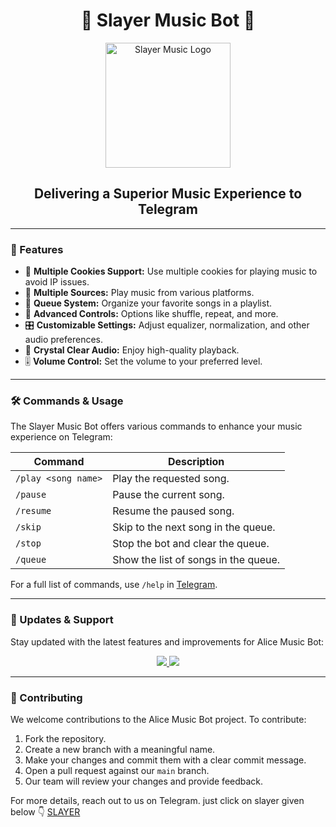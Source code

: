 <h1 align="center">🎵 Slayer Music Bot 🎵</h1>

<p align="center">
  <img src="https://graph.org/file/dd439f7a477cffba4186e-547aa18b835f2a4a2e.jpg" alt="Slayer Music Logo" width="200" height="200">
</p>

<p align="center">
<h2 align="center">Delivering a Superior Music Experience to Telegram</h2>

---

### 🌟 Features

- 🎵 **Multiple Cookies Support:** Use multiple cookies for playing music to avoid IP issues.
- 🎵 **Multiple Sources:** Play music from various platforms.
- 📃 **Queue System:** Organize your favorite songs in a playlist.
- 🔀 **Advanced Controls:** Options like shuffle, repeat, and more.
- 🎛 **Customizable Settings:** Adjust equalizer, normalization, and other audio preferences.
- 📢 **Crystal Clear Audio:** Enjoy high-quality playback.
- 🎚 **Volume Control:** Set the volume to your preferred level.

---

### 🛠 Commands & Usage

The Slayer Music Bot offers various commands to enhance your music experience on Telegram:

| Command                 | Description                                 |
|-------------------------|---------------------------------------------|
| `/play <song name>`     | Play the requested song.                    |
| `/pause`                | Pause the current song.                     |
| `/resume`               | Resume the paused song.                     |
| `/skip`                 | Skip to the next song in the queue.         |
| `/stop`                 | Stop the bot and clear the queue.           |
| `/queue`                | Show the list of songs in the queue.        |

For a full list of commands, use `/help` in [Telegram](https://t.me/+DPWI83gHK1IxY2I9).

---

### 🔄 Updates & Support

Stay updated with the latest features and improvements for Alice Music Bot:

<p align="center">
  <a href="https://t.me/+DPWI83gHK1IxY2I9">
    <img src="https://img.shields.io/badge/Join-Support%20Group-blue?style=for-the-badge&logo=telegram">
  </a>
  <a href="ABOUT_INFINITE_S">
    <img src="https://img.shields.io/badge/Join-Update%20Channel-blue?style=for-the-badge&logo=telegram">
  </a>
</p>

---

### 🤝 Contributing

We welcome contributions to the Alice Music Bot project. To contribute:

1. Fork the repository.
2. Create a new branch with a meaningful name.
3. Make your changes and commit them with a clear commit message.
4. Open a pull request against our `main` branch.
5. Our team will review your changes and provide feedback.

For more details, reach out to us on Telegram.
just click on slayer given below 👇
[SLAYER](https://t.me/MADARA_SLAYER) 



